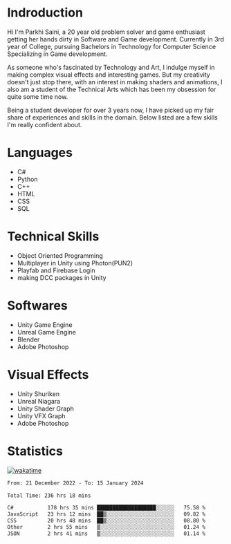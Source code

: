 # Indroduction
Hi I'm Parkhi Saini, a 20 year old problem solver and game enthusiast getting her hands dirty in Software and Game development. Currently in 3rd year of College, pursuing Bachelors in Technology for Computer Science Specializing in Game development.

As someone who's fascinated by Technology and Art, I indulge myself in making complex visual effects and interesting games. But my creativity doesn't just stop there, with an interest in making shaders and animations, I also am a student of the Technical Arts which has been my obsession for quite some time now.

Being a student developer for over 3 years now, I have picked up my fair share of experiences and skills in the domain. Below listed are a few skills I'm really confident about.

# Languages

- C#
- Python 
- C++
- HTML 
- CSS
- SQL

# Technical Skills
- Object Oriented Programming
- Multiplayer in Unity using Photon(PUN2)
- Playfab and Firebase Login
- making DCC packages in Unity

# Softwares

- Unity Game Engine
- Unreal Game Engine
- Blender
- Adobe Photoshop

# Visual Effects

- Unity Shuriken
- Unreal Niagara
- Unity Shader Graph
- Unity VFX Graph
- Adobe Photoshop

# Statistics
[![wakatime](https://wakatime.com/badge/user/659f56cf-9635-4f70-9140-7dbdc934cfec.svg)](https://wakatime.com/@659f56cf-9635-4f70-9140-7dbdc934cfec)
<!--START_SECTION:waka-->

```txt
From: 21 December 2022 - To: 15 January 2024

Total Time: 236 hrs 18 mins

C#           178 hrs 35 mins ███████████████████░░░░░░   75.58 %
JavaScript   23 hrs 12 mins  ██▒░░░░░░░░░░░░░░░░░░░░░░   09.82 %
CSS          20 hrs 48 mins  ██▒░░░░░░░░░░░░░░░░░░░░░░   08.80 %
Other        2 hrs 55 mins   ▒░░░░░░░░░░░░░░░░░░░░░░░░   01.24 %
JSON         2 hrs 41 mins   ▒░░░░░░░░░░░░░░░░░░░░░░░░   01.14 %
```

<!--END_SECTION:waka-->











